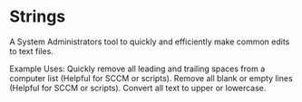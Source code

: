 # Strings
A System Administrators tool to quickly and efficiently make common edits to text files.

Example Uses:
Quickly remove all leading and trailing spaces from a computer list (Helpful for SCCM or scripts).
Remove all blank or empty lines (Helpful for SCCM or scripts).
Convert all text to upper or lowercase.
